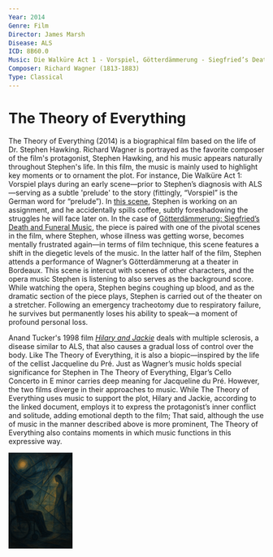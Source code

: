 ```yaml
---
Year: 2014
Genre: Film
Director: James Marsh
Disease: ALS
ICD: 8B60.0
Music: Die Walküre Act 1 - Vorspiel, Götterdämmerung - Siegfried’s Death and Funeral music
Composer: Richard Wagner (1813-1883)
Type: Classical
---
```


# The Theory of Everything

The Theory of Everything (2014) is a biographical film based on the life of Dr. Stephen Hawking. Richard Wagner is portrayed as the favorite composer of the film's protagonist, Stephen Hawking, and his music appears naturally throughout Stephen's life. In this film, the music is mainly used to highlight key moments or to ornament the plot. For instance, Die Walküre Act 1: Vorspiel plays during an early scene—prior to Stephen’s diagnosis with ALS—serving as a subtle 'prelude' to the story (fittingly, “Vorspiel” is the German word for “prelude”). In [this scene](https://youtu.be/XoAVDFk5PkA?si=oiC1i5FsF0pH-eUS&t=192), Stephen is working on an assignment, and he accidentally spills coffee, subtly foreshadowing the struggles he will face later on. In the case of [Götterdämmerung: Siegfried’s Death and Funeral Music](https://youtu.be/nkOiKy6sXfM?si=zW9x948mHpDp1pmT), the piece is paired with one of the pivotal scenes in the film, where Stephen, whose illness was getting worse, becomes mentally frustrated again—in terms of film technique, this scene features a shift in the diegetic levels of the music. In the latter half of the film, Stephen attends a performance of Wagner’s Götterdämmerung at a theater in Bordeaux. This scene is intercut with scenes of other characters, and the opera music Stephen is listening to also serves as the background score. While watching the opera, Stephen begins coughing up blood, and as the dramatic section of the piece plays, Stephen is carried out of the theater on a stretcher. Following an emergency tracheotomy due to respiratory failure, he survives but permanently loses his ability to speak—a moment of profound personal loss. 

Anand Tucker's 1998 film [*Hilary and Jackie*](jin_zhiyuan.md) deals with multiple sclerosis, a disease similar to ALS, that also causes a gradual loss of control over the body. Like The Theory of Everything, it is also a biopic—inspired by the life of the cellist Jacqueline du Pré. Just as Wagner’s music holds special significance for Stephen in The Theory of Everything, Elgar’s Cello Concerto in E minor carries deep meaning for Jacqueline du Pré. However, the two films diverge in their approaches to music. While The Theory of Everything uses music to support the plot, Hilary and Jackie, according to the linked document, employs it to express the protagonist’s inner conflict and solitude, adding emotional depth to the film; That said, although the use of music in the manner described above is more prominent, The Theory of Everything also contains moments in which music functions in this expressive way.

<img src="./kim_minju_img.png" alt="image depicting the movie, the musics, and ALS" style="width:25%;" />

